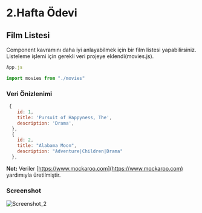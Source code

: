 # 2.Hafta Ödevi

## Film Listesi

Component kavramını daha iyi anlayabilmek için bir film listesi yapabilirsiniz.
Listeleme işlemi için gerekli veri projeye eklendi(movies.js).

```js
App.js

import movies from "./movies"
```

### Veri Önizlenimi

```js
 {
    id: 1,
    title: 'Pursuit of Happyness, The',
    description: 'Drama',
  },
  {
    id: 2,
    title: "Alabama Moon",
    description: "Adventure|Children|Drama"
  },
```

**Not:** Veriler [https://www.mockaroo.com](https://www.mockaroo.com) yardımıyla üretilmiştir.

### Screenshot

![Screenshot_2](https://user-images.githubusercontent.com/45832621/96626879-bc0c5600-1318-11eb-8e7d-bd6d28ce7fbc.png)
